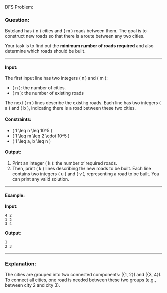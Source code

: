 DFS Problem:

### Question:

Byteland has \( n \) cities and \( m \) roads between them. The goal is to construct new roads so that there is a route between any two cities.

Your task is to find out the **minimum number of roads required** and also determine which roads should be built.

---

#### Input:
The first input line has two integers \( n \) and \( m \):  
- \( n \): the number of cities.  
- \( m \): the number of existing roads.

The next \( m \) lines describe the existing roads. Each line has two integers \( a \) and \( b \), indicating there is a road between these two cities.

#### Constraints:
- \( 1 \leq n \leq 10^5 \)  
- \( 1 \leq m \leq 2 \cdot 10^5 \)  
- \( 1 \leq a, b \leq n \)

#### Output:
1. Print an integer \( k \): the number of required roads.  
2. Then, print \( k \) lines describing the new roads to be built. Each line contains two integers \( u \) and \( v \), representing a road to be built. You can print any valid solution.

---

#### Example:

**Input**:
```
4 2
1 2
3 4
```

**Output**:
```
1
2 3
```

---

### Explanation:
The cities are grouped into two connected components: \(\{1, 2\}\) and \(\{3, 4\}\). To connect all cities, one road is needed between these two groups (e.g., between city 2 and city 3).
